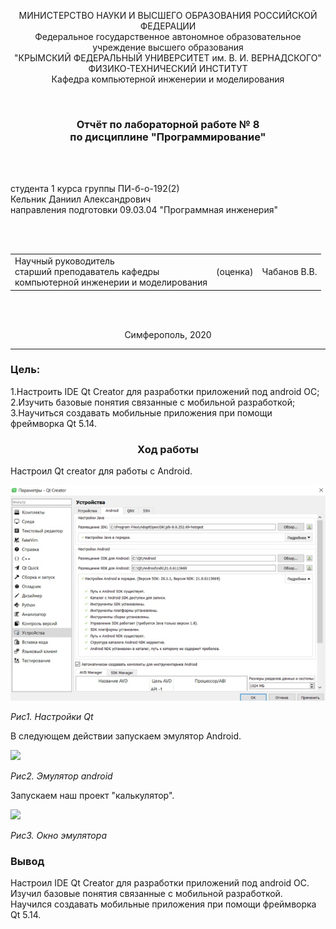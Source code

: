 <p align="center">МИНИСТЕРСТВО НАУКИ  И ВЫСШЕГО ОБРАЗОВАНИЯ РОССИЙСКОЙ ФЕДЕРАЦИИ<br>
Федеральное государственное автономное образовательное учреждение высшего образования<br>
"КРЫМСКИЙ ФЕДЕРАЛЬНЫЙ УНИВЕРСИТЕТ им. В. И. ВЕРНАДСКОГО"<br>
ФИЗИКО-ТЕХНИЧЕСКИЙ ИНСТИТУТ<br>
Кафедра компьютерной инженерии и моделирования</p>
<br>
<h3 align="center">Отчёт по лабораторной работе № 8<br> по дисциплине "Программирование"</h3>
<br><br>
<p>студента 1 курса группы ПИ-б-о-192(2)<br>
Кельник Даниил Александрович<br>
направления подготовки 09.03.04 "Программная инженерия"</p>
<br><br>
<table>
<tr><td>Научный руководитель<br> старший преподаватель кафедры<br> компьютерной инженерии и моделирования</td>
<td>(оценка)</td>
<td>Чабанов В.В.</td>
</tr>
</table>
<br><br>
<p align="center">Симферополь, 2020</p>
<hr>

<h3><b>Цель:</b></h3>
<p>1.Настроить IDE Qt Creator для разработки приложений под android ОС;<br>
2.Изучить базовые понятия связанные с мобильной разработкой;<br>
3.Научиться создавать мобильные приложения при помощи фреймворка Qt 5.14.</p>
<h3 align="center"><b>Ход работы</b></h3>
<p>Настроил Qt creator для работы с Android.</p>
<img src="Screen/Screenshot_1.png">
<p><i>Рис1. Настройки Qt</i></p>
<p>В следующем действии запускаем эмулятор Android. </p>
<img src="Screenshots/Screenshot_2.png">
<p><i>Рис2. Эмулятор android</i></p>
<p>Запускаем наш проект "калькулятор".</p>
<img src="Screenshots/Screenshot_3.png">
<p><i>Рис3. Окно эмулятора</i></p>

<h3><b>Вывод</b></h3>
<p>Настроил IDE Qt Creator для разработки приложений под android ОС. Изучил базовые понятия связанные с мобильной разработкой. Научился создавать мобильные приложения при помощи фреймворка Qt 5.14.</p>
